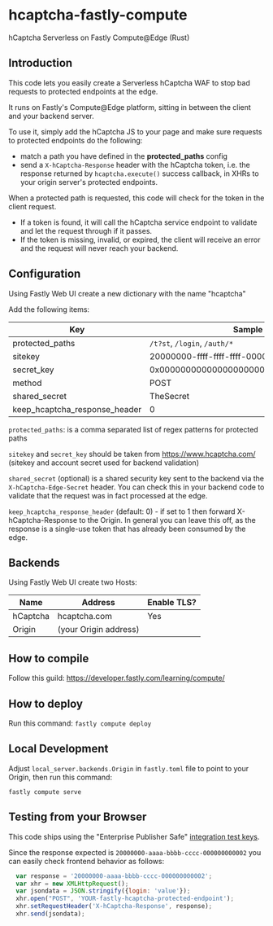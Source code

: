 # hcaptcha-fastly-compute

hCaptcha Serverless on Fastly Compute@Edge (Rust)

## Introduction

This code lets you easily create a Serverless hCaptcha WAF to stop bad requests to protected endpoints at the edge.

It runs on Fastly's Compute@Edge platform, sitting in between the client and your backend server.

To use it, simply add the hCaptcha JS to your page and make sure requests to protected endpoints do the following:

- match a path you have defined in the **protected_paths** config
- send a `X-hCaptcha-Response` header with the hCaptcha token, i.e. the response returned by `hcaptcha.execute()` success callback, in XHRs to your origin server's protected endpoints.

When a protected path is requested, this code will check for the token in the client request.

- If a token is found, it will call the hCaptcha service endpoint to validate and let the request through if it passes.
- If the token is missing, invalid, or expired, the client will receive an error and the request will never reach your backend.

## Configuration

Using Fastly Web UI create a new dictionary with the name "hcaptcha"

Add the following items:

| Key                           | Sample value                               | Required |
|-------------------------------|--------------------------------------------|----------|
|protected_paths                |`/t?st`, `/login`, `/auth/*`                | Yes      |
|sitekey                        |20000000-ffff-ffff-ffff-000000000002        | Yes      |
|secret_key                     |0x0000000000000000000000000000000000000000  | Yes      |
|method                         |POST                                        | No       |
|shared_secret                  |TheSecret                                   | No       |
|keep_hcaptcha_response_header  |0                                           | No       |

`protected_paths`: is a comma separated list of regex patterns for protected paths

`sitekey` and `secret_key` should be taken from https://www.hcaptcha.com/ (sitekey and account secret used for backend validation)

`shared_secret` (optional) is a shared security key sent to the backend via the `X-hCaptcha-Edge-Secret` header. You can check this in your backend code to validate that the request was in fact processed at the edge.

`keep_hcaptcha_response_header` (default: 0) - if set to 1 then forward X-hCaptcha-Response to the Origin. In general you can leave this off, as the response is a single-use token that has already been consumed by the edge.


## Backends

Using Fastly Web UI create two Hosts:

| Name              | Address                 | Enable TLS? |
|-------------------|-------------------------|-------------|
| hCaptcha          | hcaptcha.com            | Yes         |
| Origin            | (your Origin address)   |             |


## How to compile

Follow this guild: https://developer.fastly.com/learning/compute/


## How to deploy

Run this command:
`fastly compute deploy`


## Local Development

Adjust `local_server.backends.Origin` in `fastly.toml` file to point to your Origin,
then run this command:

`fastly compute serve`


## Testing from your Browser

This code ships using the "Enterprise Publisher Safe" [integration test keys](https://docs.hcaptcha.com/#test-key-set-enterprise-account-safe-end-user).

Since the response expected is `20000000-aaaa-bbbb-cccc-000000000002` you can easily check frontend behavior as follows:

```js
  var response = '20000000-aaaa-bbbb-cccc-000000000002';
  var xhr = new XMLHttpRequest();
  var jsondata = JSON.stringify({login: 'value'});
  xhr.open("POST", 'YOUR-fastly-hcaptcha-protected-endpoint');
  xhr.setRequestHeader('X-hCaptcha-Response', response);
  xhr.send(jsondata);
```
